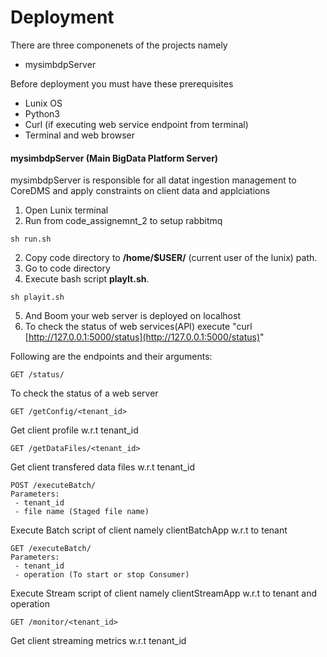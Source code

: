 # Deployment

There are three componenets of the projects namely

* mysimbdpServer

Before deployment you must have these prerequisites

* Lunix OS
* Python3
* Curl (if executing web service endpoint from terminal)
*  Terminal and web browser


#### mysimbdpServer (Main BigData Platform Server)

mysimbdpServer is responsible for all datat ingestion management to CoreDMS and apply constraints on client data and applciations

1) Open Lunix terminal
2) Run from code_assignemnt_2 to setup rabbitmq
```commandline
sh run.sh
```
2) Copy code directory to **/home/$USER/** (current user of the lunix) path.
3) Go to code directory
4) Execute bash script **playIt.sh**.
```commandline
sh playit.sh
```
5) And Boom your web server is deployed on localhost
6) To check the status of web services(API) execute "curl [http://127.0.0.1:5000/status](http://127.0.0.1:5000/status)"

Following are the endpoints and their arguments:

```
GET /status/
```
To check the status of a web server

```
GET /getConfig/<tenant_id>
```
Get client profile w.r.t tenant_id


```
GET /getDataFiles/<tenant_id>
```
Get client transfered data files w.r.t tenant_id

```
POST /executeBatch/
Parameters:
 - tenant_id
 - file name (Staged file name)
```
Execute Batch script of client namely clientBatchApp w.r.t to tenant


```
GET /executeBatch/
Parameters:
 - tenant_id
 - operation (To start or stop Consumer)
```
Execute Stream script of client namely clientStreamApp w.r.t to tenant and operation

```
GET /monitor/<tenant_id>
```
Get client streaming metrics w.r.t tenant_id

